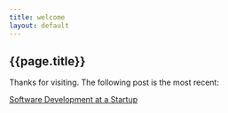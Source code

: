 ```yaml
---
title: welcome
layout: default
---
```

## {{page.title}}
Thanks for visiting. The following post is the most recent:
<div>
	<a href="devprocess.html">Software Development at a Startup</a>
</div>
